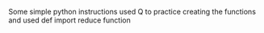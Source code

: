 Some simple python instructions used Q to practice creating the functions and used def import reduce function 
